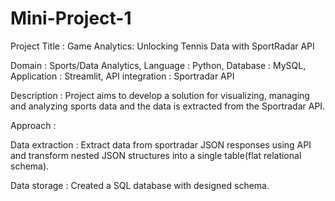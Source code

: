 # Mini-Project-1
Project Title : Game Analytics: Unlocking Tennis Data with SportRadar API

Domain : Sports/Data Analytics,
Language : Python,
Database : MySQL, 
Application : Streamlit,
API integration : Sportradar API

Description :
     Project aims to develop a solution for visualizing, managing and analyzing sports data and the data is extracted from the Sportradar API.

Approach :

Data extraction : Extract data from sportradar JSON responses using API and transform nested JSON structures into a single table(flat relational schema).

Data storage : Created a SQL database with designed schema.

